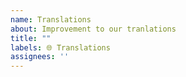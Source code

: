 ```yaml
---
name: Translations
about: Improvement to our tranlations
title: ""
labels: 🌐 Translations
assignees: ''
---
```



